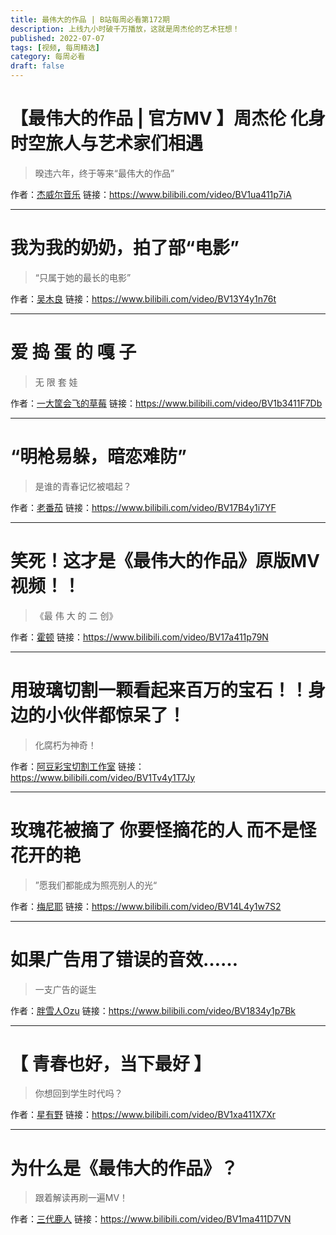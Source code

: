 ```yaml
---
title: 最伟大的作品 | B站每周必看第172期
description: 上线九小时破千万播放，这就是周杰伦的艺术狂想！
published: 2022-07-07
tags: [视频, 每周精选]
category: 每周必看
draft: false
---
```


# 【最伟大的作品 | 官方MV 】周杰伦 化身时空旅人与艺术家们相遇
> 暌违六年，终于等来“最伟大的作品”

作者：[杰威尔音乐](https://space.bilibili.com/1745584728)
链接：https://www.bilibili.com/video/BV1ua411p7iA

---

# 我为我的奶奶，拍了部“电影”
> “只属于她的最长的电影”

作者：[吴木良](https://space.bilibili.com/1457645949)
链接：https://www.bilibili.com/video/BV13Y4y1n76t

---

# 爱 捣 蛋 的 嘎 子
> 无 限 套 娃

作者：[一大筐会飞的草莓](https://space.bilibili.com/36438715)
链接：https://www.bilibili.com/video/BV1b3411F7Db

---

# “明枪易躲，暗恋难防”
> 是谁的青春记忆被唱起？

作者：[老番茄](https://space.bilibili.com/546195)
链接：https://www.bilibili.com/video/BV17B4y1i7YF

---

# 笑死！这才是《最伟大的作品》原版MV视频！！
> 《最 伟 大 的 二 创》

作者：[霍顿](https://space.bilibili.com/12876332)
链接：https://www.bilibili.com/video/BV17a411p79N

---

# 用玻璃切割一颗看起来百万的宝石！！身边的小伙伴都惊呆了！
> 化腐朽为神奇！

作者：[阿豆彩宝切割工作室](https://space.bilibili.com/432333140)
链接：https://www.bilibili.com/video/BV1Tv4y1T7Jy

---

# 玫瑰花被摘了 你要怪摘花的人 而不是怪花开的艳
> ”愿我们都能成为照亮别人的光“

作者：[梅尼耶](https://space.bilibili.com/2116091491)
链接：https://www.bilibili.com/video/BV14L4y1w7S2

---

# 如果广告用了错误的音效……
> 一支广告的诞生

作者：[胖雪人Ozu](https://space.bilibili.com/410964)
链接：https://www.bilibili.com/video/BV1834y1p7Bk

---

# 【  青春也好，当下最好  】
> 你想回到学生时代吗？

作者：[星有野](https://space.bilibili.com/627888730)
链接：https://www.bilibili.com/video/BV1xa411X7Xr

---

# 为什么是《最伟大的作品》？
> 跟着解读再刷一遍MV！

作者：[三代鹿人](https://space.bilibili.com/5870268)
链接：https://www.bilibili.com/video/BV1ma411D7VN

